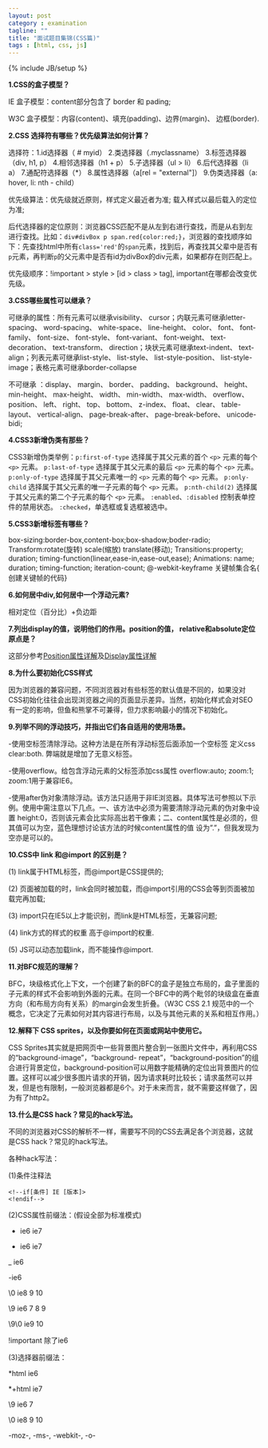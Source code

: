 ```yaml
---
layout: post
category : examination
tagline: ""
title: "面试题目集锦(CSS篇)"
tags : [html, css, js]
---
```

{% include JB/setup %}

**1.CSS的盒子模型？**

IE 盒子模型：content部分包含了 border 和 pading;

W3C 盒子模型：内容(content)、填充(padding)、边界(margin)、 边框(border).

**2.CSS 选择符有哪些？优先级算法如何计算？**

选择符：1.id选择器（ # myid） 2.类选择器（.myclassname） 3.标签选择器（div, h1, p） 4.相邻选择器（h1 + p） 5.子选择器（ul > li） 6.后代选择器（li a） 7.通配符选择器（*） 8.属性选择器（a[rel = "external"]） 9.伪类选择器（a: hover, li: nth - child）

优先级算法：优先级就近原则，样式定义最近者为准; 载入样式以最后载入的定位为准; 

后代选择器的定位原则：浏览器CSS匹配不是从左到右进行查找，而是从右到左进行查找。比如：`div#divBox p span.red{color:red;}`，浏览器的查找顺序如下：先查找html中所有`class='red'`的`span`元素，找到后，再查找其父辈中是否有`p`元素，再判断`p`的父元素中是否有id为divBox的div元素，如果都存在则匹配上。

优先级顺序：!important > style > [id > class > tag], important在哪都会改变优先级。

**3.CSS哪些属性可以继承？**

可继承的属性：所有元素可以继承visibility、 cursor；内联元素可继承letter-spacing、 word-spacing、 white-space、 line-height、 color、 font、 font-family、 font-size、 font-style、 font-variant、 font-weight、 text-decoration、 text-transform、 direction；块状元素可继承text-indent、 text-align；列表元素可继承list-style、 list-style、 list-style-position、 list-style-image；表格元素可继承border-collapse

不可继承 ：display、 margin、 border、 padding、 background、 height、 min-height、 max-height、 width、 min-width、 max-width、 overflow、 position、 left、 right、 top、 bottom、 z-index、 float、 clear、 table-layout、 vertical-align、 page-break-after、 page-break-before、 unicode-bidi;


**4.CSS3新增伪类有那些？**

CSS3新增伪类举例：`p:first-of-type` 选择属于其父元素的首个 `<p>` 元素的每个 `<p>` 元素。 `p:last-of-type` 选择属于其父元素的最后 `<p>` 元素的每个 `<p>` 元素。 `p:only-of-type` 选择属于其父元素唯一的 `<p>` 元素的每个 `<p>` 元素。 `p:only-child` 选择属于其父元素的唯一子元素的每个 `<p>` 元素。 `p:nth-child(2)` 选择属于其父元素的第二个子元素的每个 `<p>` 元素。 `:enabled`、`:disabled` 控制表单控件的禁用状态。 `:checked`，单选框或复选框被选中。 

**5.CSS3新增标签有哪些？**

box-sizing:border-box,content-box;box-shadow;boder-radio;
Transform:rotate(旋转) scale(缩放) translate(移动);
Transitions:property; duration; timing-function(linear,ease-in,ease-out,ease);
Animations: name; duration; timing-function; iteration-count;
@-webkit-keyframe 关键帧集合名{ 创建关键帧的代码}


**6.如何居中div,如何居中一个浮动元素?**

相对定位（百分比）+负边距

**7.列出display的值，说明他们的作用。position的值， relative和absolute定位原点是？**

这部分参考[Position属性详解](http://tim-ju.github.io/css/2015/04/02/1/)及[Display属性详解](http://tim-ju.github.io/css/2015/04/01/2/)

**8.为什么要初始化CSS样式**

因为浏览器的兼容问题，不同浏览器对有些标签的默认值是不同的，如果没对CSS初始化往往会出现浏览器之间的页面显示差异。当然，初始化样式会对SEO有一定的影响，但鱼和熊掌不可兼得，但力求影响最小的情况下初始化。

**9.列举不同的浮动技巧，并指出它们各自适用的使用场景。**

-使用空标签清除浮动。这种方法是在所有浮动标签后面添加一个空标签 定义css clear:both. 弊端就是增加了无意义标签。

-使用overflow。给包含浮动元素的父标签添加css属性 overflow:auto; zoom:1; zoom:1用于兼容IE6。

-使用after伪对象清除浮动。该方法只适用于非IE浏览器。具体写法可参照以下示例。使用中需注意以下几点。一、该方法中必须为需要清除浮动元素的伪对象中设置 height:0，否则该元素会比实际高出若干像素；二、content属性是必须的，但其值可以为空，蓝色理想讨论该方法的时候content属性的值 设为”.”，但我发现为空亦是可以的。

**10.CSS中 link 和@import 的区别是？**

(1) link属于HTML标签，而@import是CSS提供的; 

(2) 页面被加载的时，link会同时被加载，而@import引用的CSS会等到页面被加载完再加载;

(3) import只在IE5以上才能识别，而link是HTML标签，无兼容问题; 

(4) link方式的样式的权重 高于@import的权重.

(5) JS可以动态加载link，而不能操作@import.

**11.对BFC规范的理解？**

 BFC，块级格式化上下文，一个创建了新的BFC的盒子是独立布局的，盒子里面的子元素的样式不会影响到外面的元素。在同一个BFC中的两个毗邻的块级盒在垂直方向（和布局方向有关系）的margin会发生折叠。（W3C CSS 2.1 规范中的一个概念，它决定了元素如何对其内容进行布局，以及与其他元素的关系和相互作用。）

 **12.解释下 CSS sprites，以及你要如何在页面或网站中使用它。**

 CSS Sprites其实就是把网页中一些背景图片整合到一张图片文件中，再利用CSS的“background-image”，“background- repeat”，“background-position”的组合进行背景定位，background-position可以用数字能精确的定位出背景图片的位置。这样可以减少很多图片请求的开销，因为请求耗时比较长；请求虽然可以并发，但是也有限制，一般浏览器都是6个。对于未来而言，就不需要这样做了，因为有了http2。

**13.什么是CSS hack？常见的hack写法。**

不同的浏览器对CSS的解析不一样，需要写不同的CSS去满足各个浏览器，这就是CSS hack？常见的hack写法。

各种hack写法：

(1)条件注释法

	<!--if[条件] IE [版本]>
	<!endif-->

(2)CSS属性前缀法：(假设全部为标准模式)

* ie6 ie7

+ ie6 ie7

_ ie6

-ie6

\0 ie8 9 10

\9 ie6 7 8 9

\9\0 ie9 10

!important 除了ie6

(3)选择器前缀法：

*html ie6

*+html ie7

\9 ie6 7

\0 ie8 9 10

-moz-, -ms-, -webkit-, -o-
